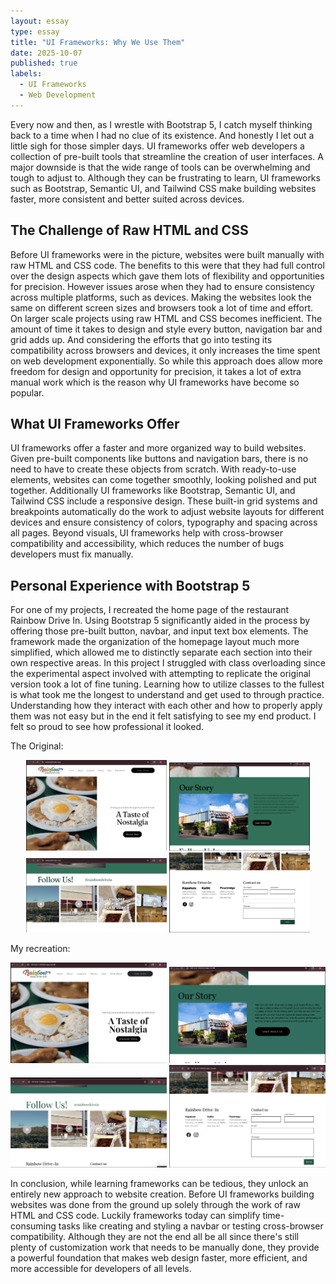 ```yaml
---
layout: essay
type: essay
title: "UI Frameworks: Why We Use Them"
date: 2025-10-07
published: true
labels:
  - UI Frameworks
  - Web Development
---
```


Every now and then, as I wrestle with Bootstrap 5, I catch myself thinking back to a time when I had no clue of its existence. And honestly I let out a little sigh for those simpler days. UI frameworks offer web developers a collection of pre-built tools that streamline the creation of user interfaces. A major downside is that the wide range of tools can be overwhelming and tough to adjust to. Although they can be frustrating to learn, UI frameworks such as Bootstrap, Semantic UI, and Tailwind CSS make building websites faster, more consistent and better suited across devices. 

## The Challenge of Raw HTML and CSS

Before UI frameworks were in the picture, websites were built manually with raw HTML and CSS code. The benefits to this were that they had full control over the design aspects which gave them lots of flexibility and opportunities for precision. However issues arose when they had to ensure consistency across multiple platforms, such as devices. Making the websites look the same on different screen sizes and browsers took a lot of time and effort. On larger scale projects using raw HTML and CSS becomes inefficient. The amount of time it takes to design and style every button, navigation bar and grid adds up. And considering the efforts that go into testing its compatibility across browsers and devices, it only increases the time spent on web development exponentially. So while this approach does allow more freedom for design and opportunity for precision, it takes a lot of extra manual work which is the reason why UI frameworks have become so popular. 

## What UI Frameworks Offer

UI frameworks offer a faster and more organized way to build websites. Given pre-built components like buttons and navigation bars, there is no need to have to create these objects from scratch. With ready-to-use elements, websites can come together smoothly, looking polished and put together. Additionally UI frameworks like Bootstrap, Semantic UI, and Tailwind CSS include a responsive design. These built-in grid systems and breakpoints automatically do the work to adjust website layouts for different devices and ensure consistency of colors, typography and spacing across all pages. Beyond visuals, UI frameworks help with cross-browser compatibility and accessibility, which reduces the number of bugs developers must fix manually. 

## Personal Experience with Bootstrap 5 

For one of my projects, I recreated the home page of the restaurant Rainbow Drive In. Using Bootstrap 5 significantly aided in the process by offering those pre-built button, navbar, and input text box elements. The framework made the organization of the homepage layout much more simplified, which allowed me to distinctly separate each section into their own respective areas. In this project I struggled with class overloading since the experimental aspect involved with attempting to replicate the original version took a lot of fine tuning. Learning how to utilize classes to the fullest is what took me the longest to understand and get used to through practice. Understanding how they interact with each other and how to properly apply them was not easy but in the end it felt satisfying to see my end product. I felt so proud to see how professional it looked. 

The Original:
<p align="center">
  <img width="225px" src="../img/og1.png">
  <img width="225px" src="../img/og2.png">
  <img width="225px" src="../img/og3.png">
  <img width="225px" src="../img/og4.png">
</p>

My recreation:
<p align="center">
  <img width="250px" src="../img/my1.png">
  <img width="250px" src="../img/my2.png">
  <img width="250px" src="../img/my3.png">
  <img width="250px" src="../img/my4.png">
</p>


In conclusion, while learning frameworks can be tedious, they unlock an entirely new approach to website creation. Before UI frameworks building websites was done from the ground up solely through the work of raw HTML and CSS code. Luckily frameworks today can simplify time-consuming tasks like creating and styling a navbar or testing cross-browser compatibility. Although they are not the end all be all since there's still plenty of customization work that needs to be manually done, they provide a powerful foundation that makes web design faster, more efficient, and more accessible for developers of all levels.



